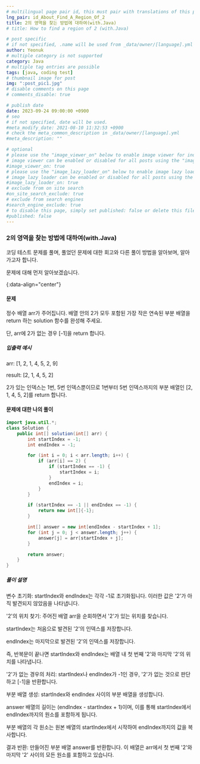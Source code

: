 ```yaml
---
# multilingual page pair id, this must pair with translations of this page. (This name must be unique)
lng_pair: id_About_Find_A_Region_Of_2
title: 2의 영역을 찾는 방법에 대하여(with.Java)
# title: How to find a region of 2 (with.Java)

# post specific
# if not specified, .name will be used from _data/owner/[language].yml
author: Yeonuk
# multiple category is not supported
category: Java
# multiple tag entries are possible
tags: [java, coding test]
# thumbnail image for post
img: ":post_pic1.jpg"
# disable comments on this page
# comments_disable: true

# publish date
date: 2023-09-24 09:00:00 +0900
# seo
# if not specified, date will be used.
#meta_modify_date: 2021-08-10 11:32:53 +0900
# check the meta_common_description in _data/owner/[language].yml
#meta_description: ""

# optional
# please use the "image_viewer_on" below to enable image viewer for individual pages or posts (_posts/ or [language]/_posts folders).
# image viewer can be enabled or disabled for all posts using the "image_viewer_posts: true" setting in _data/conf/main.yml.
#image_viewer_on: true
# please use the "image_lazy_loader_on" below to enable image lazy loader for individual pages or posts (_posts/ or [language]/_posts folders).
# image lazy loader can be enabled or disabled for all posts using the "image_lazy_loader_posts: true" setting in _data/conf/main.yml.
#image_lazy_loader_on: true
# exclude from on site search
#on_site_search_exclude: true
# exclude from search engines
#search_engine_exclude: true
# to disable this page, simply set published: false or delete this file
#published: false
---
```


<!-- outline-start -->

### 2의 영역을 찾는 방법에 대하여(with.Java)

코딩 테스트 문제를 풀며, 풀었던 문제에 대한 회고와 다른 풀이 방법을 알아보며, 알아가고자 합니다.

문제에 대해 먼저 알아보겠습니다.

{:data-align="center"}

<!-- outline-end -->

#### 문제

정수 배열 arr가 주어집니다. 배열 안의 2가 모두 포함된 가장 작은 연속된 부분 배열을 return 하는 solution 함수를 완성해 주세요.

단, arr에 2가 없는 경우 [-1]을 return 합니다.

##### 입출력 예시

arr: [1, 2, 1, 4, 5, 2, 9]

result: [2, 1, 4, 5, 2]

2가 있는 인덱스는 1번, 5번 인덱스뿐이므로 1번부터 5번 인덱스까지의 부분 배열인 [2, 1, 4, 5, 2]를 return 합니다.

<!-- | start_num | end_num | result |
| --------- | ------- | ------ |
| 10        | 3       | 0      | -->

#### 문제에 대한 나의 풀이

```java
import java.util.*;
class Solution {
    public int[] solution(int[] arr) {
        int startIndex = -1;
        int endIndex = -1;

        for (int i = 0; i < arr.length; i++) {
            if (arr[i] == 2) {
                if (startIndex == -1) {
                    startIndex = i;
                }
                endIndex = i;
            }
        }

        if (startIndex == -1 || endIndex == -1) {
            return new int[]{-1};
        }

        int[] answer = new int[endIndex - startIndex + 1];
        for (int j = 0; j < answer.length; j++) {
            answer[j] = arr[startIndex + j];
        }

        return answer;
    }
}
```

##### 풀이 설명

변수 초기화: startIndex와 endIndex는 각각 -1로 초기화됩니다. 이러한 값은 '2'가 아직 발견되지 않았음을 나타냅니다.

'2'의 위치 찾기: 주어진 배열 arr을 순회하면서 '2'가 있는 위치를 찾습니다.

startIndex는 처음으로 발견된 '2'의 인덱스를 저장합니다.

endIndex는 마지막으로 발견된 '2'의 인덱스를 저장합니다.

즉, 반복문이 끝나면 startIndex와 endIndex는 배열 내 첫 번째 '2'와 마지막 '2'의 위치를 나타냅니다.

'2'가 없는 경우의 처리: startIndex나 endIndex가 -1인 경우, '2'가 없는 것으로 판단하고 [-1]을 반환합니다.

부분 배열 생성: startIndex와 endIndex 사이의 부분 배열을 생성합니다.

answer 배열의 길이는 (endIndex - startIndex + 1)이며, 이를 통해 startIndex에서 endIndex까지의 원소를 포함하게 됩니다.

부분 배열의 각 원소는 원본 배열의 startIndex에서 시작하여 endIndex까지의 값을 복사합니다.

결과 반환: 만들어진 부분 배열 answer를 반환합니다. 이 배열은 arr에서 첫 번째 '2'와 마지막 '2' 사이의 모든 원소를 포함하고 있습니다.
